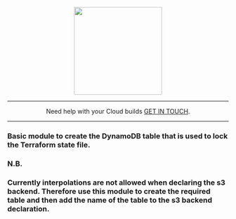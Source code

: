 <p align="center">
  <a href="https://www.cloud42.io/" target="_blank" rel="Homepage">
  <img width="200" height="200" src="https://www.cloud42.io/wp-content/uploads/2020/01/transparent_small.png">
  </a>
</p>

---
<p align="center">Need help with your Cloud builds <a href="https://www.cloud42.io/contact/" target="_blank" rel="ContactUS"> GET IN TOUCH</a>.</p>

---
### Basic module to create the DynamoDB table that is used to lock the Terraform state file.

### N.B.
### Currently interpolations are not allowed when declaring the s3 backend. Therefore use this module to create the required table and then add the name of the table to the s3 backend declaration. 

